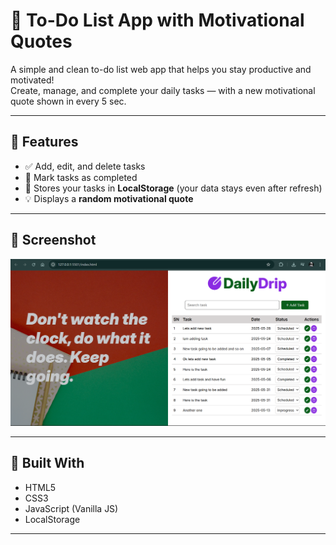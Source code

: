 # 📝 To-Do List App with Motivational Quotes

A simple and clean to-do list web app that helps you stay productive and motivated!  
Create, manage, and complete your daily tasks — with a new motivational quote shown in every 5 sec.

---

## 🚀 Features

- ✅ Add, edit, and delete tasks
- 📌 Mark tasks as completed
- 💾 Stores your tasks in **LocalStorage** (your data stays even after refresh)
- 💡 Displays a **random motivational quote**

---

## 📸 Screenshot

![Screenshot](<./images/Screenshot%20(6).png>) <!-- Optional: Add a screenshot of your app -->

---

## 🔧 Built With

- HTML5
- CSS3
- JavaScript (Vanilla JS)
- LocalStorage

---
